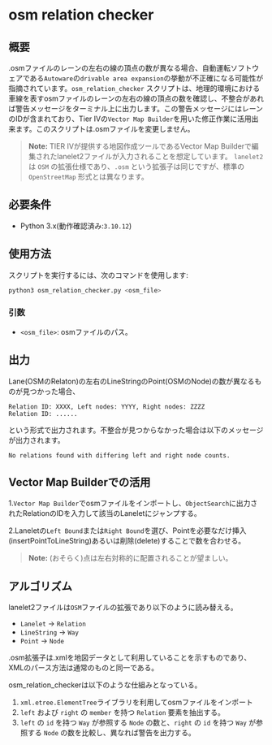 
# osm relation checker

## 概要

.osmファイルのレーンの左右の線の頂点の数が異なる場合、自動運転ソフトウェアである`Autoware`の`drivable area expansion`の挙動が不正確になる可能性が指摘されています。`osm_relation_checker` スクリプトは、地理的環境における車線を表すosmファイルのレーンの左右の線の頂点の数を確認し、不整合があれば警告メッセージをターミナル上に出力します。この警告メッセージにはレーンのIDが含まれており、Tier IVの`Vector Map Builder`を用いた修正作業に活用出来ます。このスクリプトは.osmファイルを変更しません。

> **Note:** TIER IVが提供する地図作成ツールであるVector Map Builderで編集されたlanelet2ファイルが入力されることを想定しています。
> `lanelet2` は `OSM` の拡張仕様であり、`.osm` という拡張子は同じですが、標準の `OpenStreetMap` 形式とは異なります。

## 必要条件

- Python 3.x(動作確認済み:`3.10.12`)

## 使用方法

スクリプトを実行するには、次のコマンドを使用します:

```bash
python3 osm_relation_checker.py <osm_file>
```

### 引数

- `<osm_file>`: osmファイルのパス。

## 出力

Lane(OSMのRelaton)の左右のLineStringのPoint(OSMのNode)の数が異なるものが見つかった場合、
```
Relation ID: XXXX, Left nodes: YYYY, Right nodes: ZZZZ
Relation ID: ......
```
という形式で出力されます。不整合が見つからなかった場合は以下のメッセージが出力されます。
```
No relations found with differing left and right node counts.
```

## Vector Map Builderでの活用

1.`Vector Map Builder`でosmファイルをインポートし、`ObjectSearch`に出力されたRelationのIDを入力して該当のLaneletにジャンプする。

2.Laneletの`Left Bound`または`Right Bound`を選び、Pointを必要なだけ挿入(insertPointToLineString)あるいは削除(delete)することで数を合わせる。

> **Note:** (おそらく)点は左右対称的に配置されることが望ましい。

## アルゴリズム
lanelet2ファイルは`OSM`ファイルの拡張であり以下のように読み替える。
- `Lanelet` -> `Relation`
- `LineString` -> `Way`
- `Point` -> `Node`

.osm拡張子は.xmlを地図データとして利用していることを示すものであり、XMLのパース方法は通常のものと同一である。

osm_relation_checkerは以下のような仕組みとなっている。
1. `xml.etree.ElementTree`ライブラリを利用してosmファイルをインポート
2. `left` および `right` の `member` を持つ `Relation` 要素を抽出する。
3. `left` の `id` を持つ `Way` が参照する `Node` の数と、`right` の `id` を持つ `Way` が参照する `Node` の数を比較し、異なれば警告を出力する。 

